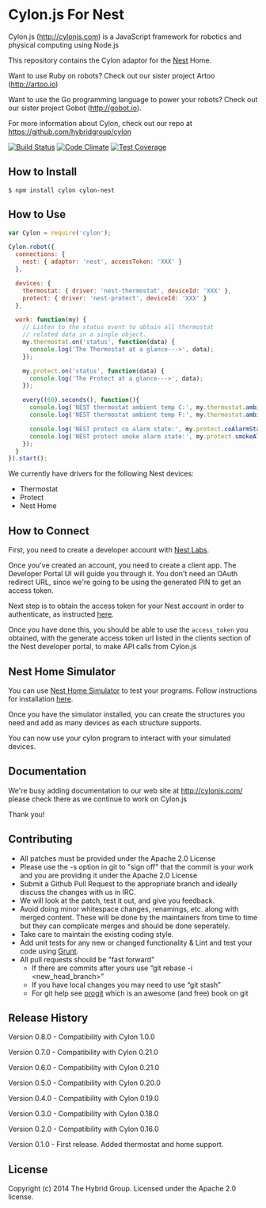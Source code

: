 # Cylon.js For Nest

Cylon.js (http://cylonjs.com) is a JavaScript framework for robotics and
physical computing using Node.js

This repository contains the Cylon adaptor for the [Nest](https://developer.nest.com) Home.

Want to use Ruby on robots? Check out our sister project Artoo (http://artoo.io)

Want to use the Go programming language to power your robots? Check out our
sister project Gobot (http://gobot.io).

For more information about Cylon, check out our repo at
https://github.com/hybridgroup/cylon

[![Build Status](https://secure.travis-ci.org/hybridgroup/cylon-nest.png?branch=master)](http://travis-ci.org/hybridgroup/cylon-nest) [![Code Climate](https://codeclimate.com/github/hybridgroup/cylon-nest/badges/gpa.svg)](https://codeclimate.com/github/hybridgroup/cylon-nest) [![Test Coverage](https://codeclimate.com/github/hybridgroup/cylon-nest/badges/coverage.svg)](https://codeclimate.com/github/hybridgroup/cylon-nest)

## How to Install

    $ npm install cylon cylon-nest

## How to Use

```javascript
var Cylon = require('cylon');

Cylon.robot({
  connections: {
    nest: { adaptor: 'nest', accessToken: 'XXX' }
  },

  devices: {
    thermostat: { driver: 'nest-thermostat', deviceId: 'XXX' },
    protect: { driver: 'nest-protect', deviceId: 'XXX' }
  },

  work: function(my) {
    // Listen to the status event to obtain all thermostat
    // related data in a single object.
    my.thermostat.on('status', function(data) {
      console.log('The Thermostat at a glance--->', data);
    });

    my.protect.on('status', function(data) {
      console.log('The Protect at a glance--->', data);
    });

    every((60).seconds(), function(){
      console.log('NEST thermostat ambient temp C:', my.thermostat.ambientTemperatureC());
      console.log('NEST thermostat ambient temp F:', my.thermostat.ambientTemperatureF());

      console.log('NEST protect co alarm state:', my.protect.coAlarmState());
      console.log('NEST protect smoke alarm state:', my.protect.smokeAlarmState());
    });
  }
}).start();
```

We currently have drivers for the following Nest devices:

- Thermostat
- Protect
- Nest Home

## How to Connect

First, you need to create a developer account with [Nest Labs](https://developer.nest.com/).

Once you've created an account, you need to create a client app.
The Developer Portal UI will guide you through it.
You don't need an OAuth redirect URL, since we're going to be using the generated PIN to get an access token.

Next step is to obtain the access token for your Nest account in order to authenticate, as instructed [here](https://developer.nest.com/documentation/how-to-auth).

Once you have done this, you should be able to use the `access_token` you obtained, with the generate access token url listed in the clients section of the Nest developer portal, to make API calls from Cylon.js

## Nest Home Simulator

You can use [Nest Home Simulator](https://developer.nest.com/documentation/cloud/home-simulator) to test your programs. Follow instructions for installation [here](https://developer.nest.com/documentation/cloud/home-simulator).

Once you have the simulator installed, you can create the structures you need and add as many devices as each structure supports.

You can now use your cylon program to interact with your simulated devices.

## Documentation
We're busy adding documentation to our web site at http://cylonjs.com/ please check there as we continue to work on Cylon.js

Thank you!

## Contributing

* All patches must be provided under the Apache 2.0 License
* Please use the -s option in git to "sign off" that the commit is your work and you are providing it under the Apache 2.0 License
* Submit a Github Pull Request to the appropriate branch and ideally discuss the changes with us in IRC.
* We will look at the patch, test it out, and give you feedback.
* Avoid doing minor whitespace changes, renamings, etc. along with merged content. These will be done by the maintainers from time to time but they can complicate merges and should be done seperately.
* Take care to maintain the existing coding style.
* Add unit tests for any new or changed functionality & Lint and test your code using [Grunt](http://gruntjs.com/).
* All pull requests should be "fast forward"
  * If there are commits after yours use “git rebase -i <new_head_branch>”
  * If you have local changes you may need to use “git stash”
  * For git help see [progit](http://git-scm.com/book) which is an awesome (and free) book on git

## Release History

Version 0.8.0 - Compatibility with Cylon 1.0.0

Version 0.7.0 - Compatibility with Cylon 0.21.0

Version 0.6.0 - Compatibility with Cylon 0.21.0

Version 0.5.0 - Compatibility with Cylon 0.20.0

Version 0.4.0 - Compatibility with Cylon 0.19.0

Version 0.3.0 - Compatibility with Cylon 0.18.0

Version 0.2.0 - Compatibility with Cylon 0.16.0

Version 0.1.0 - First release. Added thermostat and home support.

## License

Copyright (c) 2014 The Hybrid Group. Licensed under the Apache 2.0 license.
